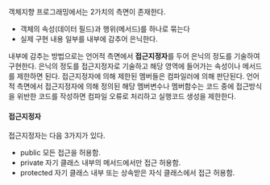 객체지향 프로그래밍에서는 2가치의 측면이 존재한다.
- 객체의 속성(데이터 필드)과 행위(메서드)를 하나로 묶는다
- 실제 구현 내용 일부를 내부에 감추어 은닉한다.

내부에 감추는 방법으로는 언어적 측면에서 **접근지정자**를 두어 은닉의 정도를 기술하여 구현한다. 은닉의 정도를 접근지정자로 기술하고 해당 영역에 들어가는 속성이나 메서드를 제한하면 된다. 접근지정자에 의해 제한된 멤버들은 컴파일러에 의해 판단된다. 언어적 측면에서 접근지정자에 의해 정의된 해당 멤버변수나 멤버함수는 코드 중에 접근방식을 위반한 코드를 작성하면 컴파일 오류로 처리하고 실행코드 생성을 제한한다.

#### 접근지정자
접근지정자는 다음 3가지가 있다.
- public
	모든 접근을 허용함.
- private
	자기 클래스 내부의 메서드에서만 접근 허용함.
- protected
	자기 클래스 내부 또는 상속받은 자식 클래스에서 접근 허용함.
